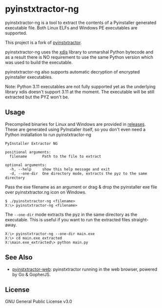 # pyinstxtractor-ng

pyinstxtractor-ng is a tool to extract the contents of a Pyinstaller generated executable file. Both Linux ELFs and Windows PE executables are supported.

This project is a fork of [pyinstxtractor](https://github.com/extremecoders-re/pyinstxtractor).

pyinstxtractor-ng uses the [xdis](https://github.com/rocky/python-xdis/) library to unmarshal Python bytecode and as a result there is NO requirement to use the same Python version which was used to build the executable.

pyinstxtractor-ng also supports automatic decryption of encrypted pyinstaller executables.

Note: Python 3.11 executables are not fully supported yet as the underlying library xdis doesn't support 3.11 at the moment. The executable will be still extracted but the PYZ won't be.

## Usage

Precompiled binaries for Linux and Windows are provided in [releases](https://github.com/pyinstxtractor/pyinstxtractor-ng/releases). 
These are generated using PyInstaller itself, so you don't even need a Python installation to run pyinstxtractor-ng

```
PyInstaller Extractor NG

positional arguments:
  filename       Path to the file to extract

optional arguments:
  -h, --help     show this help message and exit
  -d, --one-dir  One directory mode, extracts the pyz to the same directory
```

Pass the exe filename as an argument or drag & drop the pyinstaller exe file over pyinstxtractor.ng icon on Windows.
```
$ ./pyinstxtractor-ng <filename>
X:\> pyinstxtractor-ng <filename>
```

The `--one-dir` mode extracts the pyz in the same directory as the executable. This is useful if you want to run the extracted files straight-away.

```
X:\> pyinstxtractor-ng --one-dir main.exe
X:\> cd main.exe_extracted
X:\main.exe_extracted\> python main.py
```

## See Also

- [pyinstxtractor-web](https://pyinstxtractor-web.netlify.app/): pyinstxtractor running in the web browser, powered by Go & GopherJS.

## License

GNU General Public License v3.0